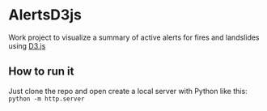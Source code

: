 # AlertsD3js
Work project to visualize a summary of active alerts for fires and landslides using [D3.js](https://d3js.org/ )

## How to run it
Just clone the repo and open create a local server with Python like this: ```python -m http.server```
